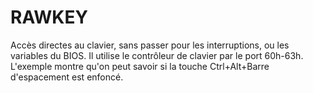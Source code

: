 # RAWKEY
Accès directes au clavier, sans passer pour les interruptions, ou les variables du BIOS. Il utilise le contrôleur de clavier par le port 60h-63h. L'exemple montre qu'on peut savoir si la touche Ctrl+Alt+Barre d'espacement est enfoncé.
